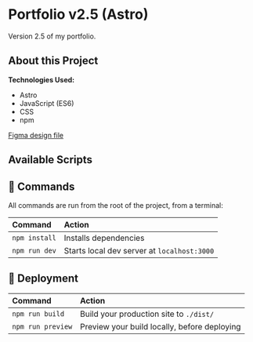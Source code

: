 # Portfolio v2.5 (Astro)

Version 2.5 of my portfolio.

<!-- Check it out: [Color Picker](https://color-scheme-picker.netlify.app/) -->

## About this Project

**Technologies Used:**

- Astro
- JavaScript (ES6)
  <!-- - JSON API -->
  <!-- - localStorage -->
- CSS
- npm

<!-- Colors and combinations returned via JSON API [Color Picker API](https://www.thecolorapi.com/) -->

[Figma design file](https://www.figma.com/file/uMRRCvFNkalcPhBOtRyqXX/Portfolio-v2.5?node-id=2%3A3)

<!-- Deployed via [netlify](https://www.netlify.com/) -->

## Available Scripts

## 🧞 Commands

All commands are run from the root of the project, from a terminal:

| Command       | Action                                      |
| :------------ | :------------------------------------------ |
| `npm install` | Installs dependencies                       |
| `npm run dev` | Starts local dev server at `localhost:3000` |

## 🚀 Deployment

| Command           | Action                                       |
| :---------------- | :------------------------------------------- |
| `npm run build`   | Build your production site to `./dist/`      |
| `npm run preview` | Preview your build locally, before deploying |

<!-- | `ntl deploy`        | Deploy to a unique preview URL               | -->
<!-- | `ntl deploy --prod` | Deploy the site into production              | -->
